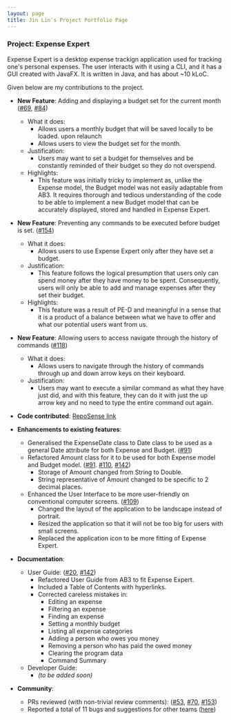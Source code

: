 ```yaml
---
layout: page
title: Jin Lin's Project Portfolio Page
---
```


### Project: Expense Expert

Expense Expert is a desktop expense trackign application used for tracking one's personal expenses. The user interacts with it using a CLI, and it has a GUI created with JavaFX. It is written in Java, and has about ~10 kLoC.

Given below are my contributions to the project.

- **New Feature**: Adding and displaying a budget set for the current month ([#69](https://github.com/AY2122S2-CS2103T-W09-3/tp/pull/69), [#84](https://github.com/AY2122S2-CS2103T-W09-3/tp/pull/84))

  - What it does:
    - Allows users a monthly budget that will be saved locally to be loaded. upon relaunch
    - Allows users to view the budget set for the month.
  - Justification:
    - Users may want to set a budget for themselves and be constantly reminded of their budget so they do not overspend.
  - Highlights:
    - This feature was initially tricky to implement as, unlike the Expense model, the Budget model was not easily adaptable from AB3. It requires thorough and tedious understanding of the code to be able to implement a new Budget model that can be accurately displayed, stored and handled in Expense Expert.

- **New Feature**: Preventing any commands to be executed before budget is set. ([#154](https://github.com/AY2122S2-CS2103T-W09-3/tp/pull/154))

  - What it does:
    - Allows users to use Expense Expert only after they have set a budget.
  - Justification:
    - This feature follows the logical presumption that users only can spend money after they have money to be spent. Consequently, users will only be able to add and manage expenses after they set their budget.
  - Highlights:
    - This feature was a result of PE-D and meaningful in a sense that it is a product of a balance between what we have to offer and what our potential users want from us.

- **New Feature**: Allowing users to access navigate through the history of commands ([#118](https://github.com/AY2122S2-CS2103T-W09-3/tp/pull/118))

  - What it does:
    - Allows users to navigate through the history of commands through up and down arrow keys on their keyboard.
  - Justification:
    - Users may want to execute a similar command as what they have just did, and with this feature, they can do it with just the up arrow key and no need to type the entire command out again.

- **Code contributed**: [RepoSense link](https://nus-cs2103-ay2122s2.github.io/tp-dashboard/?search=jltham&breakdown=true)

- **Enhancements to existing features**:

  - Generalised the ExpenseDate class to Date class to be used as a general Date attribute for both Expense and Budget. ([#91](https://github.com/AY2122S2-CS2103T-W09-3/tp/pull/91))
  - Refactored Amount class for it to be used for both Expense model and Budget model. ([#91](https://github.com/AY2122S2-CS2103T-W09-3/tp/pull/91). [#110](https://github.com/AY2122S2-CS2103T-W09-3/tp/pull/110), [#142](https://github.com/AY2122S2-CS2103T-W09-3/tp/pull/142))
    - Storage of Amount changed from String to Double.
    - String representative of Amount changed to be specific to 2 decimal places.
  - Enhanced the User Interface to be more user-friendly on conventional computer screens. ([#109](https://github.com/AY2122S2-CS2103T-W09-3/tp/pull/109))
    - Changed the layout of the application to be landscape instead of portrait.
    - Resized the application so that it will not be too big for users with small screens.
    - Replaced the application icon to be more fitting of Expense Expert.

- **Documentation**:

  - User Guide: ([#20](https://github.com/AY2122S2-CS2103T-W09-3/tp/pull/20), [#142](https://github.com/AY2122S2-CS2103T-W09-3/tp/pull/142))
    - Refactored User Guide from AB3 to fit Expense Expert.
    - Included a Table of Contents with hyperlinks.
    - Corrected careless mistakes in:
      - Editing an expense
      - Filtering an expense
      - Finding an expense
      - Setting a monthly budget
      - Listing all expense categories
      - Adding a person who owes you money
      - Removing a person who has paid the owed money
      - Clearing the program data
      - Command Summary
  - Developer Guide:
    - _(to be added soon)_

- **Community**:

  - PRs reviewed (with non-trivial review comments): ([#53](https://github.com/AY2122S2-CS2103T-W09-3/tp/pull/53), [#70](https://github.com/AY2122S2-CS2103T-W09-3/tp/pull/70), [#153](https://github.com/AY2122S2-CS2103T-W09-3/tp/pull/153))
  - Reported a total of 11 bugs and suggestions for other teams ([here](https://github.com/jltham/ped/issues))
